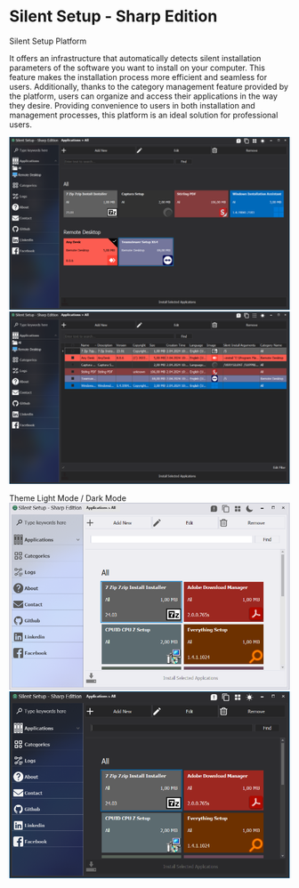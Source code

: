 # Silent Setup - Sharp Edition
Silent Setup Platform

It offers an infrastructure that automatically detects silent installation parameters of the software you want to install on your computer. This feature makes the installation process more efficient and seamless for users. Additionally, thanks to the category management feature provided by the platform, users can organize and access their applications in the way they desire. Providing convenience to users in both installation and management processes, this platform is an ideal solution for professional users.

<img src="https://github.com/kingeser/Silent-Setup/blob/main/App.png"/>
<img src="https://github.com/kingeser/Silent-Setup/blob/main/AppList.png"/>


Theme Light Mode / Dark Mode
<img src="https://github.com/kingeser/Silent-Setup/blob/main/LightMode.png"/>
<img src="https://github.com/kingeser/Silent-Setup/blob/main/DarkMode.png"/>
